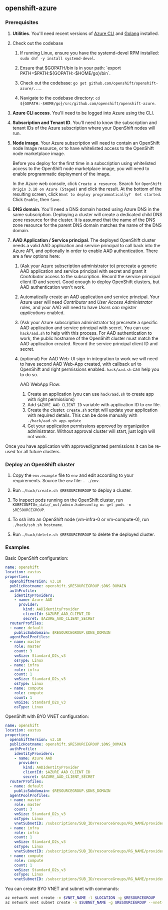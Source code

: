
## openshift-azure

### Prerequisites

1. **Utilities**.  You'll need recent versions of [Azure
   CLI](https://docs.microsoft.com/en-us/cli/azure/install-azure-cli) and
   [Golang](https://golang.org/dl) installed.

1. Check out the codebase
   1. If running Linux, ensure you have the systemd-devel RPM installed: `sudo
      dnf -y install systemd-devel`.

   1. Ensure that $GOPATH/bin is in your path: `export
      PATH=$PATH:${GOPATH:-$HOME/go}/bin`.

   1. Check out the codebase: `go get github.com/openshift/openshift-azure/...`.

   1. Navigate to the codebase directory: `cd
      ${GOPATH:-$HOME/go}/src/github.com/openshift/openshift-azure`.

1. **Azure CLI access**.  You'll need to be logged into Azure using the CLI.

1. **Subscription and Tenant ID**.  You'll need to know the subscription and
   tenant IDs of the Azure subscription where your OpenShift nodes will run.

1. **Node image**.  Your Azure subscription will need to contain an OpenShift
   node Image resource, or to have whitelisted access to the OpenShift node
   marketplace image.

   Before you deploy for the first time in a subscription using whitelisted
   access to the OpenShift node marketplace image, you will need to enable
   programmatic deployment of the image.

   In the Azure web console, click `Create a resource`.  Search for `OpenShift
   Origin 3.10 on Azure (Staged)` and click the result.  At the bottom of the
   resulting screen, click `Want to deploy programmatically?  Get started`.
   Click `Enable`, then `Save`.

1. **DNS domain**.  You'll need a DNS domain hosted using Azure DNS in the same
   subscription.  Deploying a cluster will create a dedicated child DNS zone
   resource for the cluster.  It is assumed that the name of the DNS zone
   resource for the parent DNS domain matches the name of the DNS domain.

1. **AAD Application / Service principal**.  The deployed OpenShift cluster
   needs a valid AAD application and service principal to call back into the
   Azure API, and optionally in order to enable AAD authentication.  There are a
   few options here:

   1. (Ask your Azure subscription administrator to) precreate a generic AAD
      application and service principal with secret and grant it *Contributor*
      access to the subscription.  Record the service principal client ID and
      secret.  Good enough to deploy OpenShift clusters, but AAD authentication
      won't work.

   1. Automatically create an AAD application and service principal.  Your Azure
      user will need *Contributor* and *User Access Administrator* roles, and
      your AAD will need to have *Users can register applications* enabled.

   1. (Ask your Azure subscription administrator to) precreate a specific AAD
      application and service principal with secret.  You can use `hack/aad.sh`
      to help with this process.  For AAD authentication to work, the public
      hostname of the OpenShift cluster must match the AAD application created.
      Record the service principal client ID and secret.

   1. (optional) For AAD Web-UI sign-in integration to work we will need to have
      second AAD Web-App created, with callback url to OpenShift and right
      permissions enabled. `hack/aad.sh` can help you to do so.

      AAD WebApp Flow:
      1. Create an application (you can use `hack/aad.sh` to create app with
      right permissions)
      2. Add `$AZURE_AAD_CLIENT_ID` variable with application ID to `env` file.
      3. Create the cluster. `create.sh` script will update your application with
      required details. This can be done manually with `./hack/aad.sh app-update`
      4. Get your application permissions approved by organization administrator.
      Without approval cluster will start, just login will not work.

  Once you have application with approved/granted permissions it can be re-used
  for all future clusters.

### Deploy an OpenShift cluster

1. Copy the `env.example` file to `env` and edit according to your requirements.
   Source the `env` file: `. ./env`.

1. Run `./hack/create.sh $RESOURCEGROUP` to deploy a cluster.

1. To inspect pods running on the OpenShift cluster, run
   `KUBECONFIG=_data/_out/admin.kubeconfig oc get pods -n $RESOURCEGROUP`.

1. To ssh into an OpenShift node (vm-infra-0 or vm-compute-0), run
   `./hack/ssh.sh hostname`.

1. Run `./hack/delete.sh $RESOURCEGROUP` to delete the deployed cluster.

### Examples

Basic OpenShift configuration:

```yaml
name: openshift
location: eastus
properties:
  openShiftVersion: v3.10
  publicHostname: openshift.$RESOURCEGROUP.$DNS_DOMAIN
  authProfile:
    identityProviders:
    - name: Azure AAD
      provider:
        kind: AADIdentityProvider
        clientId: $AZURE_AAD_CLIENT_ID
        secret: $AZURE_AAD_CLIENT_SECRET
  routerProfiles:
  - name: default
    publicSubdomain: $RESOURCEGROUP.$DNS_DOMAIN
  agentPoolProfiles:
  - name: master
    role: master
    count: 3
    vmSize: Standard_D2s_v3
    osType: Linux
  - name: infra
    role: infra
    count: 1
    vmSize: Standard_D2s_v3
    osType: Linux
  - name: compute
    role: compute
    count: 1
    vmSize: Standard_D2s_v3
    osType: Linux
```

OpenShift with BYO VNET configuration:

```yaml
name: openshift
location: eastus
properties:
  openShiftVersion: v3.10
  publicHostname: openshift.$RESOURCEGROUP.$DNS_DOMAIN
  authProfile:
    identityProviders:
    - name: Azure AAD
      provider:
        kind: AADIdentityProvider
        clientId: $AZURE_AAD_CLIENT_ID
        secret: $AZURE_AAD_CLIENT_SECRET
  routerProfiles:
  - name: default
    publicSubdomain: $RESOURCEGROUP.$DNS_DOMAIN
  agentPoolProfiles:
  - name: master
    role: master
    count: 3
    vmSize: Standard_D2s_v3
    osType: Linux
    vnetSubnetID: /subscriptions/SUB_ID/resourceGroups/RG_NAME/providers/Microsoft.Network/virtualNetworks/VNET_NAME/subnets/SUBNET_NAME
  - name: infra
    role: infra
    count: 1
    vmSize: Standard_D2s_v3
    osType: Linux
    vnetSubnetID: /subscriptions/SUB_ID/resourceGroups/RG_NAME/providers/Microsoft.Network/virtualNetworks/VNET_NAME/subnets/SUBNET_NAME
  - name: compute
    role: compute
    count: 1
    vmSize: Standard_D2s_v3
    osType: Linux
    vnetSubnetID: /subscriptions/SUB_ID/resourceGroups/RG_NAME/providers/Microsoft.Network/virtualNetworks/VNET_NAME/subnets/SUBNET_NAME
```

You can create BYO VNET and subnet with commands:

```bash
az network vnet create -n $VNET_NAME -l $LOCATION -g $RESOURCEGROUP
az network vnet subnet create -n $SUBNET_NAME -g $RESOURCEGROUP --vnet-name $VNET_NAME --address-prefix 10.0.0.0/24
```
